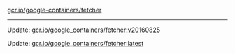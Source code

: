 [gcr.io/google-containers/fetcher](https://hub.docker.com/r/cruse/fetcher/tags/) 

----
Update: [gcr.io/google_containers/fetcher:v20160825](https://hub.docker.com/r/cruse/fetcher/tags/)

Update: [gcr.io/google_containers/fetcher:latest](https://hub.docker.com/r/cruse/fetcher/tags/)

